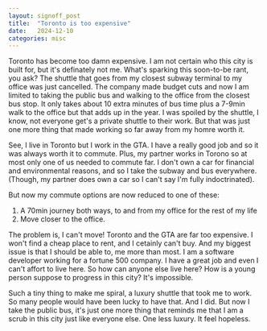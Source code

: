 ```yaml
---
layout: signoff_post
title:  "Toronto is too expensive"
date:   2024-12-10
categories: misc
---
```


Toronto has become too damn expensive.
I am not certain who this city is built for, but it's definately not me.
What's sparking this soon-to-be rant, you ask?
The shuttle that goes from my closest subway terminal to my office was just cancelled. 
The company made budget cuts and now I am limited to taking the public bus and walking to the office from the closest bus stop.
It only takes about 10 extra minutes of bus time plus a 7-9min walk to the office but that adds up in the year.
I was spoiled by the shuttle, I know, not everyone get's a private shuttle to their work. 
But that was just one more thing that made working so far away from my homre worth it.

See, I live in Toronto but I work in the GTA.
I have a really good job and so it was always worth it to commute.
Plus, my partner works in Torono so at most only one of us needed to commute far. 
I don't own a car for financial and environmental reasons, and so I take the subway and bus everywhere.
(Though, my partner does own a car so I can't say I'm fully indoctrinated).

But now my commute options are now reduced to one of these:
1. A 70min journey both ways, to and from my office for the rest of my life
2. Move closer to the office.

The problem is, I can't move!
Toronto and the GTA are far too expensive.
I won't find a cheap place to rent, and I cetainly can't buy.
And my biggest issue is that I should be able to, me more than most.
I am a software developer working for a fortune 500 company. 
I have a great job and even I can't affort to live here.
So how can anyone else live here?
How is a young person suppose to progress in this city?
It's impossible.

Such a tiny thing to make me spiral, a luxury shuttle that took me to work.
So many people would have been lucky to have that.
And I did.
But now I take the public bus, it's just one more thing that reminds me that I am a scrub in this city just like everyone else.
One less luxury. 
It feel hopeless.

